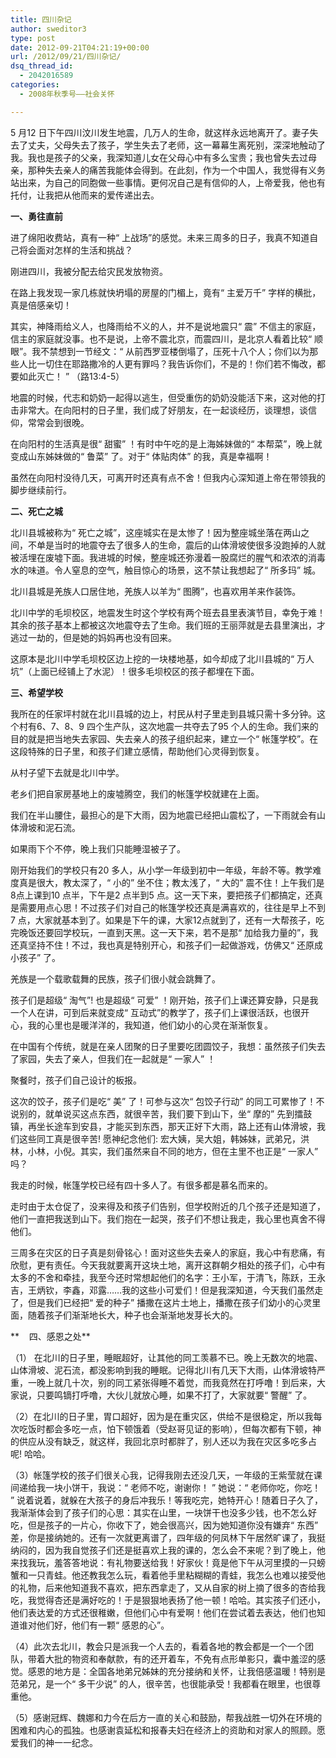```yaml
---
title: 四川杂记
author: sweditor3
type: post
date: 2012-09-21T04:21:19+00:00
url: /2012/09/21/四川杂记/
dsq_thread_id:
  - 2042016589
categories:
  - 2008年秋季号——社会关怀

---
```

5 月12 日下午四川汶川发生地震，几万人的生命，就这样永远地离开了。妻子失去了丈夫，父母失去了孩子，学生失去了老师，这一幕幕生离死别，深深地触动了我。我也是孩子的父亲，我深知道儿女在父母心中有多么宝贵；我也曾失去过母亲，那种失去亲人的痛苦我能体会得到。在此刻，作为一个中国人，我觉得有义务站出来，为自己的同胞做一些事情。更何况自己是有信仰的人，上帝爱我，他也有托付，让我把从他而来的爱传递出去。

**一、勇往直前**

进了绵阳收费站，真有一种“ 上战场”的感觉。未来三周多的日子，我真不知道自己将会面对怎样的生活和挑战？

刚进四川，我被分配去给灾民发放物资。

在路上我发现一家几栋就快坍塌的房屋的门楣上，竟有“ 主爱万千” 字样的横批，真是倍感亲切！

其实，神降雨给义人，也降雨给不义的人，并不是说地震只“ 震” 不信主的家庭，信主的家庭就没事。也不是说，上帝不震北京，而震四川，是北京人看着比较“ 顺眼”。我不禁想到一节经文：“ 从前西罗亚楼倒塌了，压死十八个人；你们以为那些人比一切住在耶路撒冷的人更有罪吗？我告诉你们，不是的！你们若不悔改，都要如此灭亡！ ” （路13:4-5）

地震的时候，代志和奶奶一起得以逃生，但受重伤的奶奶没能活下来，这对他的打击非常大。在向阳村的日子里，我们成了好朋友，在一起谈经历，谈理想，谈信仰，常常会到很晚。

在向阳村的生活真是很“ 甜蜜” ！有时中午吃的是上海姊妹做的“ 本帮菜”，晚上就变成山东姊妹做的“ 鲁菜” 了。对于“ 体贴肉体” 的我，真是幸福啊！

虽然在向阳村没待几天，可离开时还真有点不舍！但我内心深知道上帝在带领我的脚步继续前行。

**二、死亡之城**

北川县城被称为“ 死亡之城”，这座城实在是太惨了！因为整座城坐落在两山之间，不单是当时的地震夺去了很多人的生命，震后的山体滑坡使很多没跑掉的人就被活埋在废墟下面。我进城的时候，整座城还弥漫着一股腐烂的腥气和浓浓的消毒水的味道。令人窒息的空气，触目惊心的场景，这不禁让我想起了“ 所多玛” 城。

北川县城是羌族人口居住地，羌族人以羊为“ 图腾”，也喜欢用羊来作装饰。

北川中学的毛坝校区，地震发生时这个学校有两个班去县里表演节目，幸免于难！其余的孩子基本上都被这次地震夺去了生命。我们班的王丽萍就是去县里演出，才逃过一劫的，但是她的妈妈再也没有回来。

这原本是北川中学毛坝校区边上挖的一块楼地基，如今却成了北川县城的“ 万人坑”（上面已经铺上了水泥）！很多毛坝校区的孩子都埋在下面。

**三、希望学校**

我所在的任家坪村就在北川县城的边上，村民从村子里走到县城只需十多分钟。这个村有6、7、8、9 四个生产队，这次地震一共夺去了95 个人的生命。我们来的目的就是把当地失去家园、失去亲人的孩子组织起来，建立一个“ 帐篷学校”。在这段特殊的日子里，和孩子们建立感情，帮助他们心灵得到恢复。

从村子望下去就是北川中学。

老乡们把自家房基地上的废墟腾空，我们的帐篷学校就建在上面。

我们在半山腰住，最担心的是下大雨，因为地震已经把山震松了，一下雨就会有山体滑坡和泥石流。

如果雨下个不停，晚上我们只能睡湿被子了。

刚开始我们的学校只有20 多人，从小学一年级到初中一年级，年龄不等。教学难度真是很大，教太深了，“ 小的” 坐不住；教太浅了，“ 大的” 震不住！上午我们是8点上课到10 点半，下午是2 点半到5 点。这一天下来，要把孩子们都搞定，还真是需要用点心思！不过孩子们对自己的帐篷学校还真是满喜欢的，往往是早上不到7 点，大家就基本到了。如果是下午的课，大家12点就到了，还有一大帮孩子，吃完晚饭还要回学校玩，一直到天黑。这一天下来，若不是那“ 加给我力量的”，我还真坚持不住！不过，我也真是特别开心，和孩子们一起做游戏，仿佛又“ 还原成小孩子” 了。

羌族是一个载歌载舞的民族，孩子们很小就会跳舞了。

孩子们是超级“ 淘气”! 也是超级“ 可爱” ！刚开始，孩子们上课还算安静，只是我一个人在讲，可到后来就变成“ 互动式”的教学了，孩子们上课很活跃，也很开心，我的心里也是暖洋洋的，我知道，他们幼小的心灵在渐渐恢复。

在中国有个传统，就是在亲人团聚的日子里要吃团圆饺子，我想：虽然孩子们失去了家园，失去了亲人，但我们在一起就是“ 一家人” ！

聚餐时，孩子们自己设计的板报。

这次的饺子，孩子们是吃“ 美” 了！可参与这次“ 包饺子行动” 的同工可累惨了！不说别的，就单说买这点东西，就很辛苦，我们要下到山下，坐“ 摩的” 先到擂鼓镇，再坐长途车到安县，才能买到东西，那天正好下大雨，路上还有山体滑坡，我们这些同工真是很辛苦! 愿神纪念他们: 宏大姨，吴大姐，韩姊妹，武弟兄，洪林，小林，小倪。其实，我们虽然来自不同的地方，但在主里不也正是“ 一家人” 吗？

我走的时候，帐篷学校已经有四十多人了。有很多都是慕名而来的。

走时由于太仓促了，没来得及和孩子们告别，但学校附近的几个孩子还是知道了，他们一直把我送到山下。我们抱在一起哭，孩子们不想让我走，我心里也真舍不得他们。

三周多在灾区的日子真是刻骨铭心！面对这些失去亲人的家庭，我心中有悲痛，有欣慰，更有责任。今天我就要离开这块土地，离开这群朝夕相处的孩子们，心中有太多的不舍和牵挂，我至今还时常想起他们的名字：王小军，于清飞，陈跃，王永吉，王炳钦，李鑫，邓露……我的这些小可爱们！但是我深知道，今天我们虽然走了，但是我们已经把“ 爱的种子” 播撒在这片土地上，播撒在孩子们幼小的心灵里面，随着孩子们渐渐地长大，种子也会渐渐地发芽长大的。

**    四、感恩之处**

（1） 在北川的日子里，睡眠超好，让其他的同工羡慕不已。晚上无数次的地震、山体滑坡、泥石流，都没影响到我的睡眠。记得北川有几天下大雨，山体滑坡特严重，一晚上就几十次，别的同工紧张得睡不着觉，而我竟然在打呼噜！到后来，大家说，只要鸣镝打呼噜，大伙儿就放心睡，如果不打了，大家就要“ 警醒” 了。

（2）在北川的日子里，胃口超好，因为是在重灾区，供给不是很稳定，所以我每次吃饭时都会多吃一点，怕下顿饿着（受赵哥见证的影响），但每次都有下顿，神的供应从没有缺乏，就这样，我回北京时都胖了，别人还以为我在灾区多吃多占呢! 哈哈。

（3）帐篷学校的孩子们很关心我，记得我刚去还没几天，一年级的王紫莹就在课间递给我一块小饼干，我说：“ 老师不吃，谢谢你！ ” 她说：“ 老师你吃，你吃！ ” 说着说着，就躲在大孩子的身后冲我乐！等我吃完，她特开心！随着日子久了，我渐渐体会到了孩子们的心思：其实在山里，一块饼干也没多少钱，也不怎么好吃，但是孩子的一片心，你收下了，她会很高兴，因为她知道你没有嫌弃“ 东西” 差，你是接纳她的。还有一次就更离谱了，四年级的何凤林下午居然旷课了，我挺纳闷的，因为我自觉孩子们还是挺喜欢上我的课的，怎么会不来呢？到了晚上，他来找我玩，羞答答地说：有礼物要送给我！好家伙！竟是他下午从河里摸的一只螃蟹和一只青蛙。他还教我怎么玩，看着他手里粘糊糊的青蛙，我怎么也难以接受他的礼物，后来他知道我不喜欢，把东西拿走了，又从自家的树上摘了很多的杏给我吃，我觉得杏还是满好吃的！于是狠狠地表扬了他一顿！哈哈。其实孩子们还小，他们表达爱的方式还很稚嫩，但他们心中有爱啊！他们在尝试着去表达，他们也知道谁对他们好，他们有一颗“ 感恩的心”。

（4）此次去北川，教会只是派我一个人去的，看着各地的教会都是一个一个团队，带着大批的物资和奉献款，有的还开着车，不免有点形单影只，囊中羞涩的感觉。感恩的地方是：全国各地弟兄姊妹的充分接纳和关怀，让我倍感温暖！特别是范弟兄，是一个“ 多干少说” 的人，很辛苦，也很能承受！我都看在眼里，也很尊重他。

（5）感谢冠辉、魏娜和力今在后方一直的关心和鼓励，帮我战胜一切外在环境的困难和内心的孤独。也感谢袁延松和报春夫妇在经济上的资助和对家人的照顾。愿爱我们的神一一纪念。